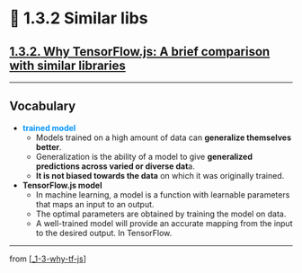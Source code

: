 # 🌱 1.3.2 Similar libs

## [**1.3.2.** Why TensorFlow.js: A brief comparison with similar libraries](https://livebook.manning.com/book/deep-learning-with-javascript/chapter-1/157)

---

## **Vocabulary**

- <span style="color: #0095ff">**trained model**</span>
  - Models trained on a high amount of data can **generalize themselves better**.
  - Generalization is the ability of a model to give **generalized predictions across varied or diverse dat**a.
  - **It is not biased towards the data** on which it was originally trained.
- **TensorFlow.js model**
  - In machine learning, a model is a function with learnable parameters that maps an input to an output.
  - The optimal parameters are obtained by training the model on data.
  - A well-trained model will provide an accurate mapping from the input to the desired output. In TensorFlow.

---

from [[_1-3-why-tf-js]]

[//begin]: # "Autogenerated link references for markdown compatibility"
[_1-3-why-tf-js]: _1-3-why-tf-js.md "🌱 Why TF.js?"
[//end]: # "Autogenerated link references"
